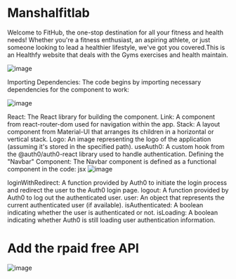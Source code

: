 # Manshalfitlab
Welcome to FitHub, the one-stop destination for all your fitness and health needs! Whether you're a fitness enthusiast, an aspiring athlete, or just someone looking to lead a healthier lifestyle, we've got you covered.This is an Healthfy website that deals with the Gyms
exercises and health maintain.


![image](https://github.com/manshal01/Manshalfitlab/assets/93897590/1a19f58b-7973-4609-91ae-c7ea451167a8)


Importing Dependencies:
The code begins by importing necessary dependencies for the component to work:



![image](https://github.com/manshal01/Manshalfitlab/assets/93897590/64b724a6-f901-4e0c-823b-0e29a01d9136)

React: The React library for building the component.
Link: A component from react-router-dom used for navigation within the app.
Stack: A layout component from Material-UI that arranges its children in a horizontal or vertical stack.
Logo: An image representing the logo of the application (assuming it's stored in the specified path).
useAuth0: A custom hook from the @auth0/auth0-react library used to handle authentication.
Defining the "Navbar" Component:
The Navbar component is defined as a functional component in the code:
jsx
![image](https://github.com/manshal01/Manshalfitlab/assets/93897590/da6fc622-dcff-4fc7-80a5-40c7c07cefb9)

loginWithRedirect: A function provided by Auth0 to initiate the login process and redirect the user to the Auth0 login page.
logout: A function provided by Auth0 to log out the authenticated user.
user: An object that represents the current authenticated user (if available).
isAuthenticated: A boolean indicating whether the user is authenticated or not.
isLoading: A boolean indicating whether Auth0 is still loading user authentication information.



#   Add the rpaid free API 

![image](https://github.com/manshal01/Manshalfitlab/assets/93897590/f687c4d2-53ff-4c6a-aca4-ffa85b8b4d24)
